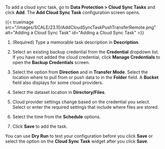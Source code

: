&NewLine;

To add a cloud sync task, go to **Data Protection > Cloud Sync Tasks** and click **Add**. The **Add Cloud Sync Task** configuration screen opens.

{{< trueimage src="/images/SCALE/23.10/AddCloudSyncTaskPushTransferRemote.png" alt="Adding a Cloud Sync Task" id="Adding a Cloud Sync Task" >}}

1. (Required) Type a memorable task description in **Description**. 

2. Select an existing backup credential from the **Credential** dropdown list. 
   If you have not added the cloud credential, click **Manage Credentials** to open the **Backup Credentials** screen. 

3. Select the option from **Direction** and in **Transfer Mode**. 
   Select the location where to pull from or push data to in the **Folder** field. A **Bucket** field also displays for some cloud providers.

4. Select the dataset location in **Directory/Files**.

5. Cloud provider settings change based on the credential you select. Select or enter the required settings that include where files are stored.

6. Select the time from the **Schedule** options.

7. Click **Save** to add the task.

You can use **Dry Run** to test your configuration before you click **Save** or select the option on the **Cloud Sync Task** widget after you click **Save**.